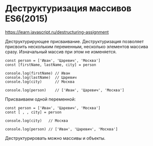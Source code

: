 # Деструктуризация массивов ES6(2015)
https://learn.javascript.ru/destructuring-assignment

Деструктурирующее присваивание. Деструктуризация позволяет присвоить нескольким переменным, несколько элементов массива сразу. Изначальный массив при этом не изменяется.

    const person = ['Иван', 'Царевич', 'Москва']
    const [firstName, lastName, city] = person

    console.log(firstName) // Иван
    console.log(lastName)  // Царевич
    console.log(city)      // Москва

    console.log(person)    // ['Иван', 'Царевич', 'Москва']

Присваиваем одной переменной:

    const person = ['Иван', 'Царевич', 'Москва']
    const [ , , city] = person

    console.log(city)   // Москва
    
    console.log(person) // ['Иван', 'Царевич', 'Москва']

Деструктурировать можно массивы и объекты.
